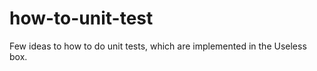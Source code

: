 how-to-unit-test
================

Few ideas to how to do unit tests, which are implemented in the Useless box.
